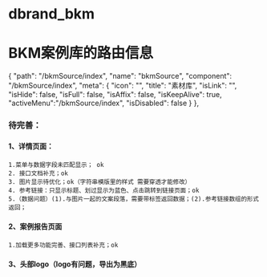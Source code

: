 # dbrand_bkm
# BKM案例库的路由信息
  {
    "path": "/bkmSource/index",
    "name": "bkmSource",
    "component": "/bkmSource/index",
    "meta": {
      "icon": "",
      "title": "素材库",
      "isLink": "",
      "isHide": false,
      "isFull": false,
      "isAffix": false,
      "isKeepAlive": true,
      "activeMenu":"/bkmSource/index",
      "isDisabled": false
    }
  },

### 待完善：
  #### 1、详情页面：
    1.菜单与数据字段未匹配显示； ok
    2. 接口文档补充；ok
    3. 图片显示待优化；ok（字符串模版里的样式 需要穿透才能修改）
    4. 参考链接：只显示标题、划过显示为蓝色、点击跳转到链接页面；ok
    5.（数据问题）(1).与图片一起的文案段落，需要带标签返回数据；(2).参考链接数组的形式返回；
    
  #### 2、案例报告页面
    1.加载更多功能完善、接口列表补充；ok

  #### 3、头部logo（logo有问题，导出为黑底）
